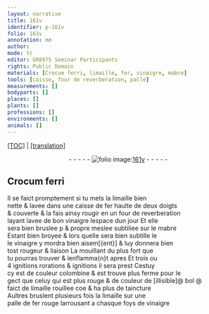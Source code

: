 ```yaml
---
layout: narrative
title: 161v
identifier: p-161v
folio: 161v
annotation: no
author:
mode: tc
editor: GR8975 Seminar Participants
rights: Public Domain
materials: [Crocum ferri, limaille, fer, vinaigre, mabre]
tools: [caisse, four de reverberation, palle]
measurements: []
bodyparts: []
places: []
plants: []
professions: []
environments: []
animals: []
---
```


<p><a href="{{ site.baseurl }}/diplomatic/">[TOC]</a> | <a href="{{ site.baseurl }}/texts/p-161v_tl/" target="_blank">[translation]</a></p><div class="folio" align="center">- - - - - <a href="http://gallica.bnf.fr/ark:/12148/btv1b10500001g/f328.item.r=" target="_blank"><img src="https://cu-mkp.github.io/2017-workshop-edition/assets/photo-icon.png" alt="folio image: " style="display:inline-block; margin-bottom:-3px;"/>161v</a> - - - - - </div>  
  

## <span class="m">Crocum ferri</span>

 
Il se faict promptement si tu mets la <span class="m">limaille</span> bien<br/> nette & lavee dans une <span class="tl">caisse</span> de <span class="m">fer</span> haulte de deux doigts<br/> & couverte & la fais ainsy rougir en un <span class="tl">four de reverberation</span><br/> layant lavee de bon <span class="m">vinaigre</span> lespace dun jour Et elle<br/> sera bien bruslee <span class="del">p</span> & propre meslee subtiliee sur le <span class="m">mabre</span><br/> Estant bien broyee & lors quelle sera bien subtille <span class="del">le</span><br/> le <span class="m">vinaigre</span> y mordra bien aisem[{ent}] & luy donnera bien<br/> tost rougeur & liaison La mouillant du plus fort que<br/> tu pourras trouver & lenflamma{n}t apres Et trois ou<br/> 4 <span class="del">ignitions</span> rorations & ignitions il sera prest Cestuy<br/> cy est de couleur colombine & est trouve plus ferme pour le<br/> gect que celuy qui est plus rouge & de couleur de <span class="del">[illisible]</span>@ <span class="add">bol</span> @<br/> faict de <span class="m">limaille</span> rouillee <span class="del">coe</span> & ha plus de taincture<br/> Aultres bruslent plusieurs fois la <span class="m">limaille</span> sur une<br/> <span class="tl">palle</span> de <span class="m">fer</span> rouge larrousant a chasque foys de <span class="m">vinaigre</span>
 
